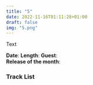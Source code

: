 ```yaml
---
title: "5"
date: 2022-11-16T01:11:28+01:00
draft: false
img: "5.png"
---
```


Text

**Date**: 
**Length**: 
**Guest**:   
**Release of the month**: 

<div>

</div>

### Track List